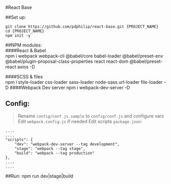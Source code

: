 #React Base

##Set up:

	git clone https://github.com/pdphilip/react-base.git {PROJECT_NAME}
	cd {PROJECT_NAME}
	npm init -y
	
##NPM modules:    
####React & Babel    
	npm i webpack  webpack-cli @babel/core babel-loader @babel/preset-env @babel/plugin-proposal-class-properties react react-dom @babel/preset-react axios -D

####SCSS & files   
	npm i style-loader css-loader sass-loader node-sass url-loader file-loader -D
####Webpack Dev server
	npm i webpack-dev-server -D
	
## Config:	
> Rename `config/conf.js.sample` to `config/conf.js` and configure vars
> Edit `webpack.config.js` if needed
> Edit scripts `package.json`:	

	....
	....
	"scripts": {
    	"dev": "webpack-dev-server --tag development",
    	"stage": "webpack --tag stage",
    	"build": "webpack --tag production"
	},
	....
	.... 
	
##Run:
	npm run dev|stage|build